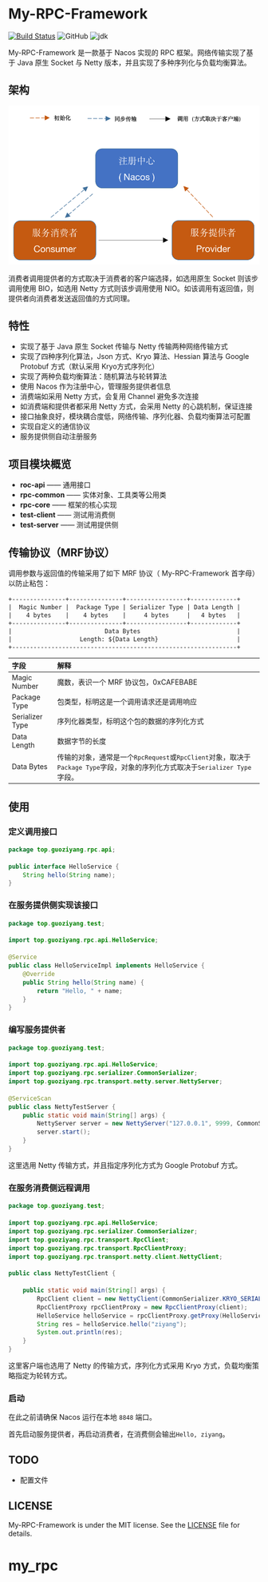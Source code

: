 # My-RPC-Framework

[![Build Status](https://travis-ci.com/CN-GuoZiyang/My-RPC-Framework.svg?branch=master)](https://travis-ci.com/CN-GuoZiyang/My-RPC-Framework)
![GitHub](https://img.shields.io/github/license/CN-GuoZiyang/My-RPC-Framework)
![jdk](https://img.shields.io/static/v1?label=oraclejdk&message=8&color=blue)

My-RPC-Framework 是一款基于 Nacos 实现的 RPC 框架。网络传输实现了基于 Java 原生 Socket 与 Netty 版本，并且实现了多种序列化与负载均衡算法。

## 架构

![系统架构](./images/architecture.png)

消费者调用提供者的方式取决于消费者的客户端选择，如选用原生 Socket 则该步调用使用 BIO，如选用 Netty 方式则该步调用使用 NIO。如该调用有返回值，则提供者向消费者发送返回值的方式同理。

## 特性

- 实现了基于 Java 原生 Socket 传输与 Netty 传输两种网络传输方式
- 实现了四种序列化算法，Json 方式、Kryo 算法、Hessian 算法与 Google Protobuf 方式（默认采用 Kryo方式序列化）
- 实现了两种负载均衡算法：随机算法与轮转算法
- 使用 Nacos 作为注册中心，管理服务提供者信息
- 消费端如采用 Netty 方式，会复用 Channel 避免多次连接
- 如消费端和提供者都采用 Netty 方式，会采用 Netty 的心跳机制，保证连接
- 接口抽象良好，模块耦合度低，网络传输、序列化器、负载均衡算法可配置
- 实现自定义的通信协议
- 服务提供侧自动注册服务

## 项目模块概览

- **roc-api**	——	通用接口
- **rpc-common**	——	实体对象、工具类等公用类
- **rpc-core**	——	框架的核心实现
- **test-client**	——	测试用消费侧
- **test-server**	——	测试用提供侧

## 传输协议（MRF协议）

调用参数与返回值的传输采用了如下 MRF 协议（ My-RPC-Framework 首字母）以防止粘包：

```
+---------------+---------------+-----------------+-------------+
|  Magic Number |  Package Type | Serializer Type | Data Length |
|    4 bytes    |    4 bytes    |     4 bytes     |   4 bytes   |
+---------------+---------------+-----------------+-------------+
|                          Data Bytes                           |
|                   Length: ${Data Length}                      |
+---------------------------------------------------------------+
```

| 字段            | 解释                                                         |
| :-------------- | :----------------------------------------------------------- |
| Magic Number    | 魔数，表识一个 MRF 协议包，0xCAFEBABE                        |
| Package Type    | 包类型，标明这是一个调用请求还是调用响应                     |
| Serializer Type | 序列化器类型，标明这个包的数据的序列化方式                   |
| Data Length     | 数据字节的长度                                               |
| Data Bytes      | 传输的对象，通常是一个`RpcRequest`或`RpcClient`对象，取决于`Package Type`字段，对象的序列化方式取决于`Serializer Type`字段。 |

## 使用

### 定义调用接口

```java
package top.guoziyang.rpc.api;

public interface HelloService {
    String hello(String name);
}
```

### 在服务提供侧实现该接口

```java
package top.guoziyang.test;

import top.guoziyang.rpc.api.HelloService;

@Service
public class HelloServiceImpl implements HelloService {
    @Override
    public String hello(String name) {
        return "Hello, " + name;
    }
}
```

### 编写服务提供者

```java
package top.guoziyang.test;

import top.guoziyang.rpc.api.HelloService;
import top.guoziyang.rpc.serializer.CommonSerializer;
import top.guoziyang.rpc.transport.netty.server.NettyServer;

@ServiceScan
public class NettyTestServer {
    public static void main(String[] args) {
        NettyServer server = new NettyServer("127.0.0.1", 9999, CommonSerializer.PROTOBUF_SERIALIZER);
        server.start();
    }
}
```

这里选用 Netty 传输方式，并且指定序列化方式为 Google Protobuf 方式。

### 在服务消费侧远程调用

```java
package top.guoziyang.test;

import top.guoziyang.rpc.api.HelloService;
import top.guoziyang.rpc.serializer.CommonSerializer;
import top.guoziyang.rpc.transport.RpcClient;
import top.guoziyang.rpc.transport.RpcClientProxy;
import top.guoziyang.rpc.transport.netty.client.NettyClient;

public class NettyTestClient {

    public static void main(String[] args) {
        RpcClient client = new NettyClient(CommonSerializer.KRYO_SERIALIZER, new RoundRobinLoadBalancer());
        RpcClientProxy rpcClientProxy = new RpcClientProxy(client);
        HelloService helloService = rpcClientProxy.getProxy(HelloService.class);
        String res = helloService.hello("ziyang");
        System.out.println(res);
    }
}
```

这里客户端也选用了 Netty 的传输方式，序列化方式采用 Kryo 方式，负载均衡策略指定为轮转方式。

### 启动

在此之前请确保 Nacos 运行在本地 `8848` 端口。

首先启动服务提供者，再启动消费者，在消费侧会输出`Hello, ziyang`。

## TODO

- 配置文件

## LICENSE

My-RPC-Framework is under the MIT license. See the [LICENSE](https://github.com/CN-GuoZiyang/My-RPC-Framework/blob/master/LICENSE) file for details.
# my_rpc
